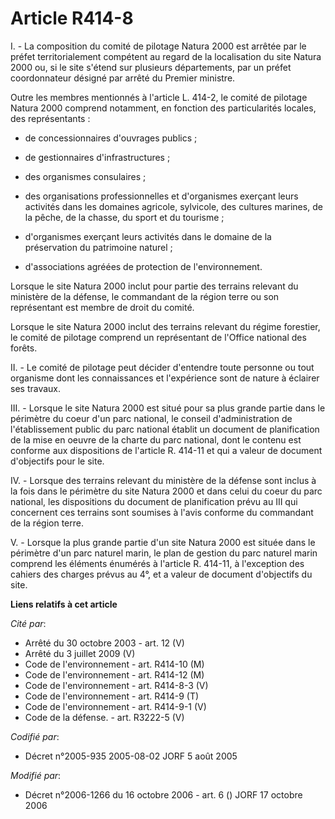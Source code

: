 # Article R414-8

I. - La composition du comité de pilotage Natura 2000 est arrêtée par le préfet territorialement compétent au regard de la
localisation du site Natura 2000 ou, si le site s'étend sur plusieurs départements, par un préfet coordonnateur désigné par
arrêté du Premier ministre.

Outre les membres mentionnés à l'article L. 414-2, le comité de pilotage Natura 2000 comprend notamment, en fonction des
particularités locales, des représentants :

- de concessionnaires d'ouvrages publics ;

- de gestionnaires d'infrastructures ;

- des organismes consulaires ;

- des organisations professionnelles et d'organismes exerçant leurs activités dans les domaines agricole, sylvicole, des
cultures marines, de la pêche, de la chasse, du sport et du tourisme ;

- d'organismes exerçant leurs activités dans le domaine de la préservation du patrimoine naturel ;

- d'associations agréées de protection de l'environnement.

Lorsque le site Natura 2000 inclut pour partie des terrains relevant du ministère de la défense, le commandant de la région
terre ou son représentant est membre de droit du comité.

Lorsque le site Natura 2000 inclut des terrains relevant du régime forestier, le comité de pilotage comprend un représentant
de l'Office national des forêts.

II. - Le comité de pilotage peut décider d'entendre toute personne ou tout organisme dont les connaissances et l'expérience
sont de nature à éclairer ses travaux.

III. - Lorsque le site Natura 2000 est situé pour sa plus grande partie dans le périmètre du coeur d'un parc national, le
conseil d'administration de l'établissement public du parc national établit un document de planification de la mise en oeuvre
de la charte du parc national, dont le contenu est conforme aux dispositions de l'article R. 414-11 et qui a valeur de
document d'objectifs pour le site.

IV. - Lorsque des terrains relevant du ministère de la défense sont inclus à la fois dans le périmètre du site Natura 2000 et
dans celui du coeur du parc national, les dispositions du document de planification prévu au III qui concernent ces terrains
sont soumises à l'avis conforme du commandant de la région terre.

V. - Lorsque la plus grande partie d'un site Natura 2000 est située dans le périmètre d'un parc naturel marin, le plan de
gestion du parc naturel marin comprend les éléments énumérés à l'article R. 414-11, à l'exception des cahiers des charges
prévus au 4°, et a valeur de document d'objectifs du site.

**Liens relatifs à cet article**

_Cité par_:

  - Arrêté du 30 octobre 2003 - art. 12 (V)
  - Arrêté du 3 juillet 2009 (V)
  - Code de l'environnement - art. R414-10 (M)
  - Code de l'environnement - art. R414-12 (M)
  - Code de l'environnement - art. R414-8-3 (V)
  - Code de l'environnement - art. R414-9 (T)
  - Code de l'environnement - art. R414-9-1 (V)
  - Code de la défense. - art. R3222-5 (V)

_Codifié par_:

  - Décret n°2005-935 2005-08-02 JORF 5 août 2005

_Modifié par_:

  - Décret n°2006-1266 du 16 octobre 2006 - art. 6 () JORF 17 octobre 2006
